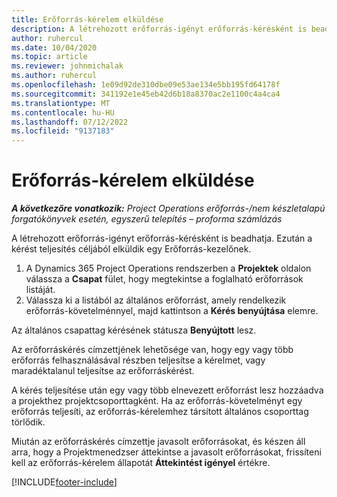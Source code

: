 ```yaml
---
title: Erőforrás-kérelem elküldése
description: A létrehozott erőforrás-igényt erőforrás-kérésként is beadhatja. Ezután a kérést teljesítés céljából elküldik egy Erőforrás-kezelőnek.
author: ruhercul
ms.date: 10/04/2020
ms.topic: article
ms.reviewer: johnmichalak
ms.author: ruhercul
ms.openlocfilehash: 1e09d92de310dbe09e53ae134e5bb195fd64178f
ms.sourcegitcommit: 341192e1e45eb42d6b18a8370ac2e1100c4a4ca4
ms.translationtype: MT
ms.contentlocale: hu-HU
ms.lasthandoff: 07/12/2022
ms.locfileid: "9137183"
---
```

# <a name="submit-a-resource-request"></a>Erőforrás-kérelem elküldése

_**A következőre vonatkozik:** Project Operations erőforrás-/nem készletalapú forgatókönyvek esetén, egyszerű telepítés – proforma számlázás_

A létrehozott erőforrás-igényt erőforrás-kérésként is beadhatja. Ezután a kérést teljesítés céljából elküldik egy Erőforrás-kezelőnek.

1. A Dynamics 365 Project Operations rendszerben a **Projektek** oldalon válassza a **Csapat** fület, hogy megtekintse a foglalható erőforrások listáját. 
2. Válassza ki a listából az általános erőforrást, amely rendelkezik erőforrás-követelménnyel, majd kattintson a **Kérés benyújtása** elemre.

Az általános csapattag kérésének státusza **Benyújtott** lesz.

Az erőforráskérés címzettjének lehetősége van, hogy egy vagy több erőforrás felhasználásával részben teljesítse a kérelmet, vagy maradéktalanul teljesítse az erőforráskérést.

A kérés teljesítése után egy vagy több elnevezett erőforrást lesz hozzáadva a projekthez projektcsoporttagként. Ha az erőforrás-követelményt egy erőforrás teljesíti, az erőforrás-kérelemhez társított általános csoporttag törlődik. 

Miután az erőforráskérés címzettje javasolt erőforrásokat, és készen áll arra, hogy a Projektmenedzser áttekintse a javasolt erőforrásokat, frissíteni kell az erőforrás-kérelem állapotát **Áttekintést igényel** értékre.


[!INCLUDE[footer-include](../includes/footer-banner.md)]
